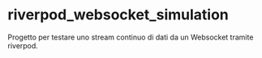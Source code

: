 # riverpod_websocket_simulation

Progetto per testare uno stream continuo di dati da un Websocket tramite riverpod.

